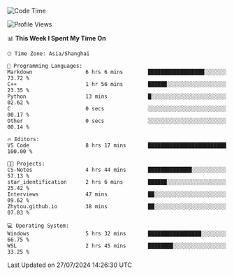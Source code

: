 <!--START_SECTION:waka-->
![Code Time](http://img.shields.io/badge/Code%20Time-1%2C868%20hrs%2057%20mins-blue)

![Profile Views](http://img.shields.io/badge/Profile%20Views-5-blue)

📊 **This Week I Spent My Time On** 

```text
🕑︎ Time Zone: Asia/Shanghai

💬 Programming Languages: 
Markdown                 6 hrs 6 mins        ██████████████████░░░░░░░   73.72 % 
C++                      1 hr 56 mins        ██████░░░░░░░░░░░░░░░░░░░   23.35 % 
Python                   13 mins             █░░░░░░░░░░░░░░░░░░░░░░░░   02.62 % 
C                        0 secs              ░░░░░░░░░░░░░░░░░░░░░░░░░   00.17 % 
Other                    0 secs              ░░░░░░░░░░░░░░░░░░░░░░░░░   00.14 % 

🔥 Editors: 
VS Code                  8 hrs 17 mins       █████████████████████████   100.00 % 

🐱‍💻 Projects: 
CS-Notes                 4 hrs 44 mins       ██████████████░░░░░░░░░░░   57.13 % 
star_identification      2 hrs 6 mins        ██████░░░░░░░░░░░░░░░░░░░   25.42 % 
Interviews               47 mins             ██░░░░░░░░░░░░░░░░░░░░░░░   09.62 % 
Zhytou.github.io         38 mins             ██░░░░░░░░░░░░░░░░░░░░░░░   07.83 % 

💻 Operating System: 
Windows                  5 hrs 32 mins       █████████████████░░░░░░░░   66.75 % 
WSL                      2 hrs 45 mins       ████████░░░░░░░░░░░░░░░░░   33.25 % 
```


 Last Updated on 27/07/2024 14:26:30 UTC
<!--END_SECTION:waka-->